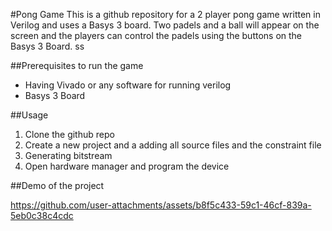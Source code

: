 #Pong Game 
This is a github repository for a 2 player pong game written in Verilog and uses a Basys 3 board. 
Two padels and a ball will appear on the screen and the players can control the padels using the buttons
on the Basys 3 Board. ss

##Prerequisites to run the game 
* Having Vivado or any software for running verilog
* Basys 3 Board

##Usage
1. Clone the github repo
2. Create a new project and a adding all source files and the constraint file 
3. Generating bitstream
4. Open hardware manager and program the device

##Demo of the  project 



https://github.com/user-attachments/assets/b8f5c433-59c1-46cf-839a-5eb0c38c4cdc

